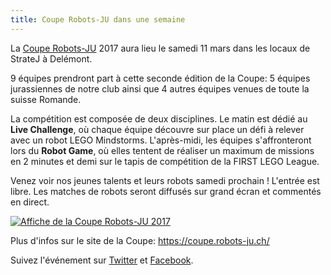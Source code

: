 ```yaml
---
title: Coupe Robots-JU dans une semaine
---
```


La [Coupe Robots-JU](https://coupe.robots-ju.ch/) 2017 aura lieu le samedi 11 mars dans les locaux de StrateJ à Delémont.

9 équipes prendront part à cette seconde édition de la Coupe:
5 équipes jurassiennes de notre club ainsi que 4 autres équipes venues de toute la suisse Romande.

La compétition est composée de deux disciplines.
Le matin est dédié au **Live Challenge**, où chaque équipe découvre sur place un défi à relever avec un robot LEGO Mindstorms.
L'après-midi, les équipes s'affronteront lors du **Robot Game**, où elles tentent de réaliser un maximum de missions en 2 minutes et demi sur le tapis de compétition de la FIRST LEGO League.

Venez voir nos jeunes talents et leurs robots samedi prochain !
L'entrée est libre.
Les matches de robots seront diffusés sur grand écran et commentés en direct.

<!--more-->

[![Affiche de la Coupe Robots-JU 2017](https://coupe.robots-ju.ch/media/2017/affiche_miniature.jpg)](https://coupe.robots-ju.ch/)

Plus d'infos sur le site de la Coupe: <https://coupe.robots-ju.ch/>

Suivez l'événement sur [Twitter](https://twitter.com/CoupeRobotsJU) et [Facebook](https://www.facebook.com/Coupe-Robots-JU-680197138827496/).
